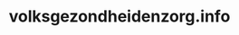 ---
layout: post
title:  "volksgezondheidenzorg.info"
internal_url:  "/data/volksgezondheidenzorg.info.html"
categories: dutchgov
---